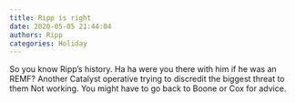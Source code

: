 ```yaml
---
title: Ripp is right
date: 2020-05-05 21:44:04
authors: Ripp
categories: Holiday
---
```


 So you know Ripp’s history.   Ha ha were you there with him if he was an REMF?
Another Catalyst operative trying to discredit the biggest threat to them
Not working.   You might have to go back to Boone or Cox for advice.